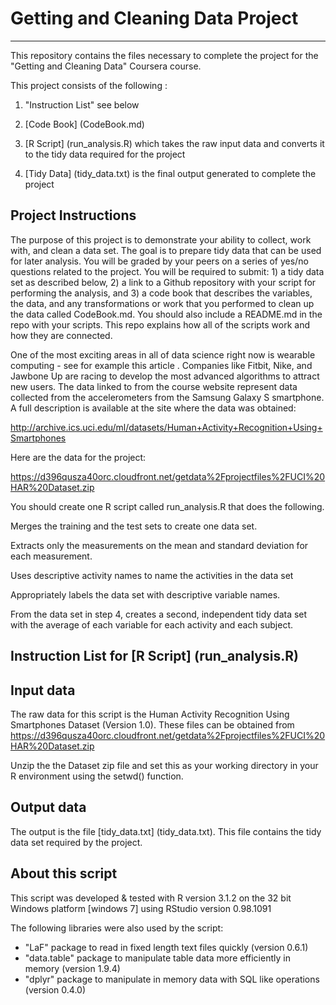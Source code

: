 # Getting and Cleaning Data Project
-------------------
This repository contains the files necessary to complete the project for the "Getting and Cleaning Data" Coursera course.

This project consists of the following :

1. "Instruction List" see below

2. [Code Book] (CodeBook.md)

3. [R Script] (run_analysis.R) which takes the raw input data and converts it to the tidy data required for the project

4. [Tidy Data] (tidy_data.txt) is the final output generated to complete the project

## Project Instructions

The purpose of this project is to demonstrate your ability to collect, work with, and clean a data set. The goal is to prepare tidy data that can be used for later analysis. You will be graded by your peers on a series of yes/no questions related to the project. You will be required to submit: 1) a tidy data set as described below, 2) a link to a Github repository with your script for performing the analysis, and 3) a code book that describes the variables, the data, and any transformations or work that you performed to clean up the data called CodeBook.md. You should also include a README.md in the repo with your scripts. This repo explains how all of the scripts work and how they are connected.  

One of the most exciting areas in all of data science right now is wearable computing - see for example this article . Companies like Fitbit, Nike, and Jawbone Up are racing to develop the most advanced algorithms to attract new users. The data linked to from the course website represent data collected from the accelerometers from the Samsung Galaxy S smartphone. A full description is available at the site where the data was obtained: 

http://archive.ics.uci.edu/ml/datasets/Human+Activity+Recognition+Using+Smartphones 

Here are the data for the project: 

https://d396qusza40orc.cloudfront.net/getdata%2Fprojectfiles%2FUCI%20HAR%20Dataset.zip 

You should create one R script called run_analysis.R that does the following. 

Merges the training and the test sets to create one data set.

Extracts only the measurements on the mean and standard deviation for each measurement. 

Uses descriptive activity names to name the activities in the data set

Appropriately labels the data set with descriptive variable names. 

From the data set in step 4, creates a second, independent tidy data set with the average of each variable for each activity and each subject.

## Instruction List for [R Script] (run_analysis.R)

## Input data

The raw data for this script is the Human Activity Recognition Using Smartphones Dataset (Version 1.0). These files can be obtained from https://d396qusza40orc.cloudfront.net/getdata%2Fprojectfiles%2FUCI%20HAR%20Dataset.zip 

Unzip the the Dataset zip file and set this as your working directory in your R environment using the setwd() function.

## Output data

The output is the file [tidy_data.txt] (tidy_data.txt). This file contains the tidy data set required by the project.

## About this script

This script was developed & tested with R version 3.1.2 on the 32 bit Windows platform [windows 7] using RStudio version 0.98.1091

The following libraries were also used by the script:


- "LaF" package to read in fixed length text files quickly (version 0.6.1)
- "data.table" package to manipulate table data more efficiently in memory (version 1.9.4)
- "dplyr" package to manipulate in memory data with SQL like operations (version 0.4.0)

